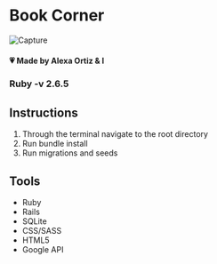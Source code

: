 # Book Corner
<img src="https://i.ibb.co/Z2rnMzN/Capture.png" alt="Capture" border="0">

#### :heartpulse: Made by Alexa Ortiz & I 

### Ruby -v 2.6.5

## Instructions
<ol>
  <li>Through the terminal navigate to the root directory</li>
  <li>Run bundle install</li>
  <li>Run migrations and seeds</li>
</ol>

## Tools
<ul>
  <li>Ruby</li>
  <li>Rails</li>
  <li>SQLite</li>
  <li>CSS/SASS</li>
  <li>HTML5</li>
  <li>Google API</li>
</ul>

